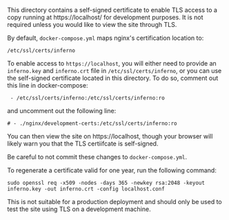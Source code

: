 This directory contains a self-signed certificate to enable TLS access to a copy running at https://localhost/ for development purposes.  It is not required unless you would like to view the site through TLS.

By default, `docker-compose.yml` maps nginx's certification location to:
```
/etc/ssl/certs/inferno
```

To enable access to `https://localhost`, you will either need to provide an `inferno.key` and `inferno.crt` file in `/etc/ssl/certs/inferno`, or you can use the self-signed certificate located in this directory.  To do so, comment out this line in docker-compose:
```
 - /etc/ssl/certs/inferno:/etc/ssl/certs/inferno:ro
```
and uncomment out the following line:
```
# - ./nginx/development-certs:/etc/ssl/certs/inferno:ro
```

You can then view the site on https://localhost, though your browser will likely warn you that the TLS certiifcate is self-signed.

Be careful to not commit these changes to `docker-compose.yml`.

To regenerate a certificate valid for one year, run the following command:
```
sudo openssl req -x509 -nodes -days 365 -newkey rsa:2048 -keyout inferno.key -out inferno.crt -config localhost.conf
```


This is not suitable for a production deployment and should only be used to test the site using TLS on a development machine.